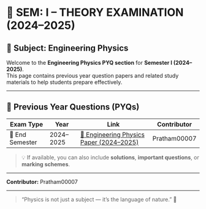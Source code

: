 # 📘 SEM: I – THEORY EXAMINATION (2024–2025)

## 🧭 Subject: Engineering Physics

Welcome to the **Engineering Physics PYQ section** for **Semester I (2024–2025)**.  
This page contains previous year question papers and related study materials to help students prepare effectively.

---

## 📝 Previous Year Questions (PYQs)

| Exam Type | Year | Link | Contributor |
|------------|------|------|-------------|
| 📄 End Semester | 2024–2025 | [📝 Engineering Physics Paper (2024–2025)](https://drive.google.com/file/d/1vqzymd7A5VKctkjuvkmXAFpft0dzxEpo/view?usp=drive_link) | Pratham00007 |

> 💡 If available, you can also include **solutions**, **important questions**, or **marking schemes**.

---


**Contributor:** Pratham00007  

---

> “Physics is not just a subject — it’s the language of nature.” 🌌
```
